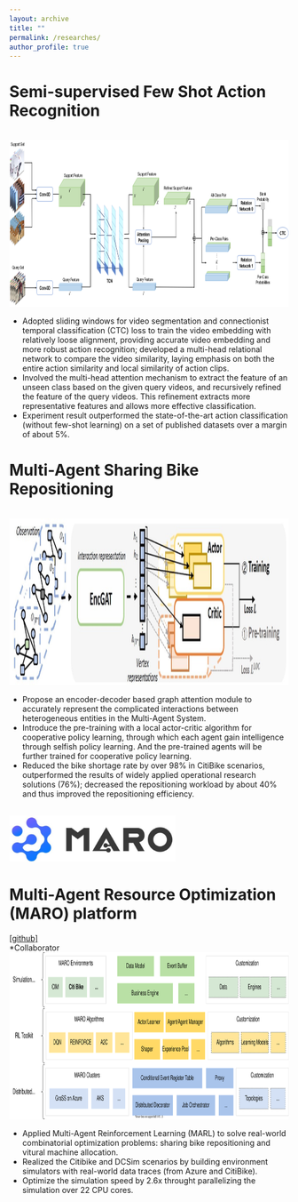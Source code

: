 ```yaml
---
layout: archive
title: ""
permalink: /researches/
author_profile: true
---
```


Semi-supervised Few Shot Action Recognition
======
<br><img src = "\images\FS_Architecture.png"
    alt = "FS Architecture"
    height = "300" a=""
    />
- Adopted sliding windows for video segmentation and connectionist temporal classification (CTC) loss to train the video embedding with relatively loose alignment, providing accurate video embedding and more robust action recognition; developed a multi-head relational network to compare the video similarity, laying emphasis on both the entire action similarity and local similarity of action clips.
-	Involved the multi-head attention mechanism to extract the feature of an unseen class based on the given query videos, and recursively refined the feature of the query videos. This refinement extracts more representative features and allows more effective classification.
- Experiment result outperformed the state-of-the-art action classification (without few-shot learning) on a set of published datasets over a margin of about 5%.

Multi-Agent Sharing Bike Repositioning
======
<br><img src = "\images\EncGat_Architecture.jpg"
    alt = "EncGat Architecture"
    height = "300" a=""
    />
- Propose an encoder-decoder based graph attention module to accurately represent the complicated interactions between heterogeneous entities in the Multi-Agent System.
- Introduce the pre-training with a local actor-critic algorithm for cooperative policy learning, through which each agent gain intelligence through selfish policy learning. And the pre-trained agents will be further trained for cooperative policy learning.
- Reduced the bike shortage rate by over 98% in CitiBike scenarios, outperformed the results of widely applied operational research solutions (76%); decreased the repositioning workload by about 40% and thus improved the repositioning efficiency.

<br><img src = "\images\marologo.jpg"
    alt = "Maro Logo"
    width = "300" a=""
    /><br>

Multi-Agent Resource Optimization (MARO) platform
======
[\[github\]](https://github.com/microsoft/maro)<br>
*Collaborator
<br><img src = "\images\maro_overview.svg"
    alt = "MARO Overview"
    height = "300" a=""
    />

- Applied Multi-Agent Reinforcement Learning (MARL) to solve real-world combinatorial optimization problems: sharing bike repositioning and vitural machine allocation.
- Realized the Citibike and DCSim scenarios by building environment simulators with real-world data traces (from Azure and CitiBike).
- Optimize the simulation speed by 2.6x throught parallelizing the simulation over 22 CPU cores.